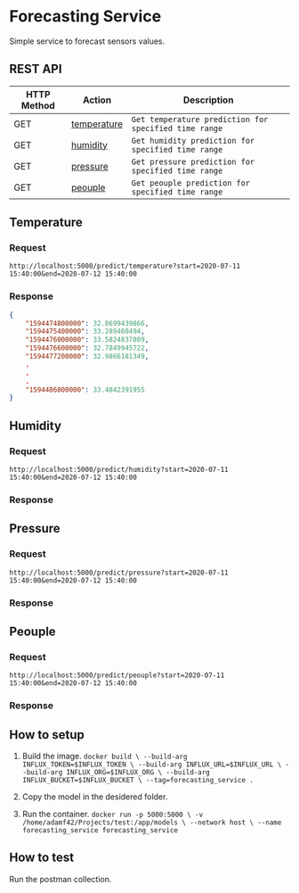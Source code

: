 # Forecasting Service
Simple service to forecast sensors values.

## REST API

| HTTP Method           | Action                | Description                              |
| --------------------- | --------------------- | ---------------------------------------- |
| GET                  | [temperature](#temperature)  | `Get temperature prediction for specified time range` |
| GET                   | [humidity](#humidity)      | `Get humidity prediction for specified time range` |
| GET                  | [pressure](#pressure)  | `Get pressure prediction for specified time range` |
| GET                   | [peouple](#peouple)      | `Get peouple prediction for specified time range` |

## Temperature

### Request

`http://localhost:5000/predict/temperature?start=2020-07-11 15:40:00&end=2020-07-12 15:40:00` 

### Response

``` JSON
{
    "1594474800000": 32.8699439866,
    "1594475400000": 33.289460494,
    "1594476000000": 33.5824837809,
    "1594476600000": 32.7849945722,
    "1594477200000": 32.9866181349,
    .
    .
    .
    "1594486800000": 33.4842391955
}
```

## Humidity

### Request
`http://localhost:5000/predict/humidity?start=2020-07-11 15:40:00&end=2020-07-12 15:40:00` 
### Response

## Pressure

### Request
`http://localhost:5000/predict/pressure?start=2020-07-11 15:40:00&end=2020-07-12 15:40:00` 
### Response

## Peouple

### Request
`http://localhost:5000/predict/peouple?start=2020-07-11 15:40:00&end=2020-07-12 15:40:00` 
### Response


## How to setup

1. Build the image.
    `docker build \
    --build-arg INFLUX_TOKEN=$INFLUX_TOKEN \
    --build-arg INFLUX_URL=$INFLUX_URL \
    --build-arg INFLUX_ORG=$INFLUX_ORG \
    --build-arg INFLUX_BUCKET=$INFLUX_BUCKET \
    --tag=forecasting_service .`
2. Copy the model in the desidered folder.

3. Run the container.
`docker run -p 5000:5000 \
  -v /home/adamf42/Projects/test:/app/models \
    --network host \
    --name forecasting_service forecasting_service
 `

## How to test

Run the postman collection.